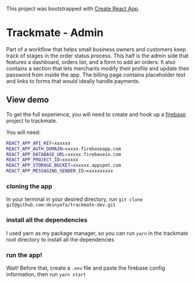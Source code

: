 This project was bootstrapped with [Create React App](https://github.com/facebook/create-react-app).

# Trackmate - Admin
Part of a workflow that helps small business owners and customers keep track of stages in the order status process. This half is the admin side that features a dashboard, orders list, and a form to add an orders. 
It also contains a section that lets merchants modify their profile and update their password from inside the app. The billing page contains placeholder text and links to forms that would ideally handle payments.

## View demo
To get the full experience, you will need to create and hook up a [firebase](https://firebase.google.com/?gclid=EAIaIQobChMIxcXfuP_N4gIVlbjACh1ougt7EAAYASAAEgLEkvD_BwE) project to trackmate. 

You will need: 
```sh
REACT_APP_API_KEY=xxxxxx
REACT_APP_AUTH_DOMAIN=xxxxx.firebaseapp.com
REACT_APP_DATABASE_URL=xxxxx.firebaseio.com
REACT_APP_PROJECT_ID=xxxxxx
REACT_APP_STORAGE_BUCKET=xxxxxx.appspot.com
REACT_APP_MESSAGING_SENDER_ID=xxxxxxxxxx
```

### cloning the app
In your terminal in your desired directory, run `git clone git@github.com:deinyefa/trackmate-dev.git`

### install all the dependencies
I used yarn as my package manager, so you can run `yarn` in the trackmate root directory to install all the dependencies 

### run the app!
Wait! Before that, create a `.env` file and paste the firebase config information, then run `yarn start`
